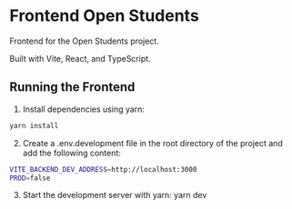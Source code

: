 # Frontend Open Students 

Frontend for the Open Students project.

Built with Vite, React, and TypeScript.

## Running the Frontend

1. Install dependencies using yarn:
  ```sh
  yarn install
  ```
  
2. Create a .env.development file in the root directory of the project and add the following content:
  ```sh
  VITE_BACKEND_DEV_ADDRESS=http://localhost:3000
  PROD=false
  ```

3. Start the development server with yarn:
  yarn dev